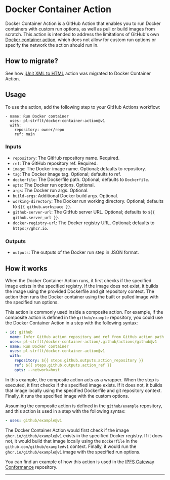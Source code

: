 # Docker Container Action

Docker Container Action is a GitHub Action that enables you to run Docker containers with custom run options, as well as pull or build images from scratch. This action is intended to address the limitations of GitHub's own [Docker container action](https://docs.github.com/en/actions/creating-actions/creating-a-docker-container-action), which does not allow for custom run options or specify the network the action should run in.

## How to migrate?

See how [jUnit XML to HTML](https://github.com/pl-strflt/junit-xml-to-html/pull/1/files#diff-1243c5424efaaa19bd8e813c5e6f6da46316e63761421b3e5f5c8ced9a36e6b6) action was migrated to Docker Container Action.

## Usage

To use the action, add the following step to your GitHub Actions workflow:

```
- name: Run Docker container
  uses: pl-strflt/docker-container-action@v1
  with:
    repository: owner/repo
    ref: main
```

### Inputs

* `repository`: The GitHub repository name. Required.
* `ref`: The GitHub repository ref. Required.
* `image`: The Docker image name. Optional; defaults to repository.
* `tag`: The Docker image tag. Optional; defaults to ref.
* `dockerfile`: The Dockerfile path. Optional; defaults to `Dockerfile`.
* `opts`: The Docker run options. Optional.
* `args`: The Docker run args. Optional.
* `build-args`: Additional Docker build args. Optional.
* `working-directory`: The Docker run working directory. Optional; defaults to `${{ github.workspace }}`.
* `github-server-url`: The GitHub server URL. Optional; defaults to `${{ github.server_url }}`.
* `docker-registry-url`: The Docker registry URL. Optional; defaults to `https://ghcr.io`.

### Outputs

* `outputs`: The outputs of the Docker run step in JSON format.

## How it works

When the Docker Container Action runs, it first checks if the specified image exists in the specified registry. If the image does not exist, it builds the image using the provided Dockerfile and git repository context. The action then runs the Docker container using the built or pulled image with the specified run options.

This action is commonly used inside a composite action. For example, if the composite action is defined in the `github/example` repository, you could use the Docker Container Action in a step with the following syntax:

```yml
- id: github
  name: Infer GitHub action repository and ref from GitHub action path
  uses: pl-strflt/docker-container-action/.github/actions/github@v1
- name: Run Docker container
  uses: pl-strflt/docker-container-action@v1
  with:
    repository: ${{ steps.github.outputs.action_repository }}
    ref: ${{ steps.github.outputs.action_ref }}
    opts: --network=host
```

In this example, the composite action acts as a wrapper. When the step is executed, it first checks if the specified image exists. If it does not, it builds that image locally using the specified Dockerfile and git repository context. Finally, it runs the specified image with the custom options.

Assuming the composite action is defined in the `github/example` repository, and this action is used in a step with the following syntax:

```yml
- uses: github/example@v1
```

The Docker Container Action would first check if the image `ghcr.io/github/example@v1` exists in the specified Docker registry. If it does not, it would build that image locally using the `Dockerfile` in the `github.com/github/example#v1` context. Finally, it would run the `ghcr.io/github/example@v1` image with the specified run options.

You can find an example of how this action is used in the [IPFS Gateway Conformance](https://github.com/ipfs/gateway-conformance/blob/main/.github/actions/test/action.yml) repository.

---
